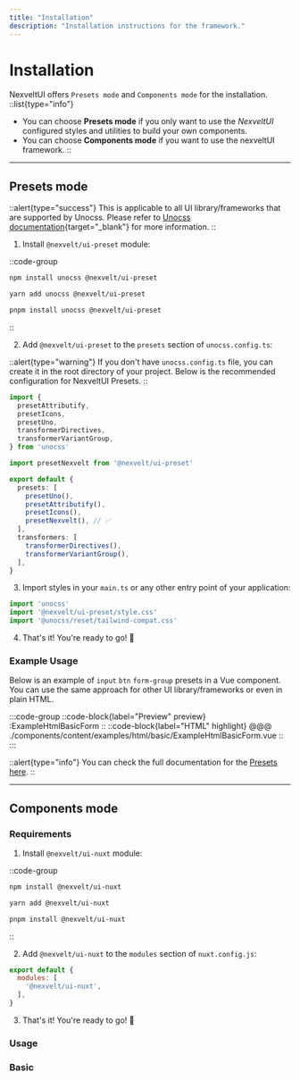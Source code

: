 ```yaml
---
title: "Installation"
description: "Installation instructions for the framework."
---
```


# Installation

NexveltUI offers `Presets mode` and `Components mode` for the installation. 
::list{type="info"}
- You can choose **Presets mode** if you only want to use the *NexveltUI* configured styles and utilities to build your own components. 
- You can choose **Components mode** if you want to use the nexveltUI framework.
::

---

## Presets mode

::alert{type="success"}
This is applicable to all UI library/frameworks that are supported by Unocss. Please refer to [Unocss documentation](https://unocss.dev/){target="_blank"} for more information.
::

1. Install `@nexvelt/ui-preset` module:

::code-group
```bash [npm]
npm install unocss @nexvelt/ui-preset 
```

```bash [yarn]
yarn add unocss @nexvelt/ui-preset 
```
  
```bash [pnpm]
pnpm install unocss @nexvelt/ui-preset 
```
::

2. Add `@nexvelt/ui-preset` to the `presets` section of `unocss.config.ts`:

::alert{type="warning"}
If you don't have `unocss.config.ts` file, you can create it in the root directory of your project. Below is the recommended configuration for NexveltUI Presets.
::

```ts
import {
  presetAttributify,
  presetIcons,
  presetUno,
  transformerDirectives,
  transformerVariantGroup,
} from 'unocss'

import presetNexvelt from '@nexvelt/ui-preset'

export default {
  presets: [
    presetUno(),
    presetAttributify(),
    presetIcons(),
    presetNexvelt(), // ✅
  ],
  transformers: [
    transformerDirectives(),
    transformerVariantGroup(),
  ],
}
```

3. Import styles in your `main.ts` or any other entry point of your application:

```ts
import 'unocss'
import '@nexvelt/ui-preset/style.css'
import '@unocss/reset/tailwind-compat.css'
```

4. That's it! You're ready to go! 🚀

### Example Usage

Below is an example of `input` `btn` `form-group` presets in a Vue component. You can use the same approach for other UI library/frameworks or even in plain HTML.

:::code-group
  ::code-block{label="Preview" preview}
    :ExampleHtmlBasicForm
  ::
  ::code-block{label="HTML" highlight}
@@@ ./components/content/examples/html/basic/ExampleHtmlBasicForm.vue
  ::
:::

::alert{type="info"}
You can check the full documentation for the [Presets here](/presets).
::

---

## Components mode

### Requirements

1. Install `@nexvelt/ui-nuxt` module:

::code-group
```bash [npm]
npm install @nexvelt/ui-nuxt 
```

```bash [yarn]
yarn add @nexvelt/ui-nuxt 
```
  
```bash [pnpm]
pnpm install @nexvelt/ui-nuxt 
```
::

2. Add `@nexvelt/ui-nuxt` to the `modules` section of `nuxt.config.js`:

```js
export default {
  modules: [
    '@nexvelt/ui-nuxt',
  ],
}
```

3. That's it! You're ready to go! 🚀

### Usage

### Basic

